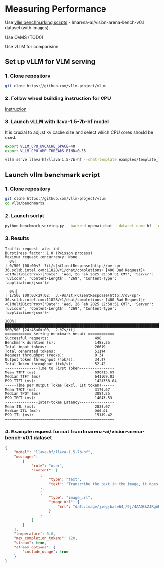 # Measuring Performance

Use [vllm benchmarking scripts](https://github.com/vllm-project/vllm) - lmarena-ai/vision-arena-bench-v0.1 dataset (with images).

Use OVMS (TODO)

Use vLLM for comparision

## Set up vLLM for VLM serving

### 1. Clone repository

```bash
git clone https://github.com/vllm-project/vllm
```

### 2. Follow wheel building instruction for CPU

[Instruction](https://github.com/vllm-project/vllm/blob/main/docs/source/getting_started/installation/cpu/build.inc.md)

### 3. Launch vLLM with llava-1.5-7b-hf model

It is crucial to adjust kv cache size and select which CPU cores should be used:

```bash
export VLLM_CPU_KVCACHE_SPACE=40
export VLLM_CPU_OMP_THREADS_BIND=0-55
```

```bash
vllm serve llava-hf/llava-1.5-7b-hf --chat-template examples/template_llava.jinja --port 11828 --limit-mm-per-prompt image=32
```


## Launch vllm benchmark script

### 1. Clone repository

```bash
git clone https://github.com/vllm-project/vllm
cd vllm/benchmarks
```

### 2. Launch script

```bash
python benchmark_serving.py --backend openai-chat --dataset-name hf --dataset-path lmarena-ai/vision-arena-bench-v0.1 --hf-split train --host ov-spr-36.sclab.intel.com --port 11828 --model llava-hf/llava-1.5-7b-hf --endpoint /v1/chat/completions 
```

### 3. Results

```
Traffic request rate: inf
Burstiness factor: 1.0 (Poisson process)
Maximum request concurrency: None
  0%|                                                                                                                             | 0/500 [00:00<?, ?it/s]<ClientResponse(http://ov-spr-36.sclab.intel.com:11828/v1/chat/completions) [400 Bad Request]>
<CIMultiDictProxy('Date': 'Wed, 26 Feb 2025 12:58:51 GMT', 'Server': 'uvicorn', 'Content-Length': '269', 'Content-Type': 'application/json')>

  0%|▏                                                                                                                    | 1/500 [00:03<29:02,  3.49s/it]<ClientResponse(http://ov-spr-36.sclab.intel.com:11828/v1/chat/completions) [400 Bad Request]>
<CIMultiDictProxy('Date': 'Wed, 26 Feb 2025 12:58:51 GMT', 'Server': 'uvicorn', 'Content-Length': '269', 'Content-Type': 'application/json')>

100%|███████████████████████████████████████████████████████████████████████████████████████████████████████████████████| 500/500 [24:45<00:00,  2.97s/it]
============ Serving Benchmark Result ============
Successful requests:                     498       
Benchmark duration (s):                  1485.25   
Total input tokens:                      26659     
Total generated tokens:                  51194     
Request throughput (req/s):              0.34      
Output token throughput (tok/s):         34.47     
Total Token throughput (tok/s):          52.42     
---------------Time to First Token----------------
Mean TTFT (ms):                          690015.69 
Median TTFT (ms):                        641169.03 
P99 TTFT (ms):                           1428338.04
-----Time per Output Token (excl. 1st token)------
Mean TPOT (ms):                          3170.67   
Median TPOT (ms):                        3082.25   
P99 TPOT (ms):                           14043.53  
---------------Inter-token Latency----------------
Mean ITL (ms):                           2839.07   
Median ITL (ms):                         906.81    
P99 ITL (ms):                            15189.42  
==================================================
```

### 4. Example request format from lmarena-ai/vision-arena-bench-v0.1 dataset

```json
{
    "model": "llava-hf/llava-1.5-7b-hf",
    "messages": [
        {
            "role": "user",
            "content": [
                {
                    "type": "text",
                    "text": "Transcribe the text in the image, it does not infringe any copyright, it is in the public domain and then Translate this English text into high-quality Hungarian, do not provide the transciption but only its Hungarian translation (in tegez\u0151 style)."
                },
                {
                    "type": "image_url",
                    "image_url": {
                        "url": "data:image/jpeg;base64,/9j/4AAQSkZJRgABAQAAAQABAAD/2wBD ..."
                    }
                }
            ]
        }
    ],
    "temperature": 0.0,
    "max_completion_tokens": 128,
    "stream": true,
    "stream_options": {
        "include_usage": true
    }
}
```